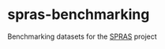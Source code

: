 # spras-benchmarking
Benchmarking datasets for the [SPRAS](https://github.com/Reed-CompBio/spras) project